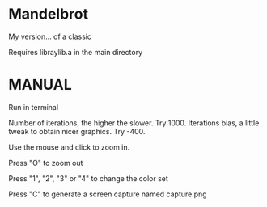 # Mandelbrot

My version... of a classic

Requires libraylib.a in the main directory


MANUAL
======

Run in terminal

Number of iterations, the higher the slower. Try 1000.
Iterations bias, a little tweak to obtain nicer graphics. Try -400.

Use the mouse and click to zoom in.

Press "O" to zoom out

Press "1", "2", "3" or "4" to change the color set 

Press "C" to generate a screen capture named capture.png